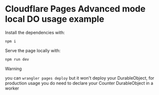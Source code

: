 # Cloudflare Pages Advanced mode local DO usage example

Install the dependencies with:
```sh
npm i
```

Serve the page locally with:
```sh
npm run dev
```

> [!WARNING]
> you can `wrangler pages deploy` but it won't deploy your DurableObject, for production
> usage you do need to declare your Counter DurableObject in a worker
